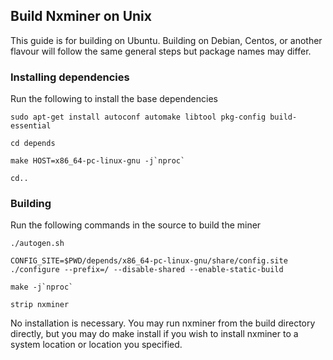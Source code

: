 ## Build Nxminer on Unix

This guide is for building on Ubuntu. Building on Debian, Centos, or another flavour will follow the same general steps but package names may differ.

### Installing dependencies

Run the following to install the base dependencies

```
sudo apt-get install autoconf automake libtool pkg-config build-essential

cd depends

make HOST=x86_64-pc-linux-gnu -j`nproc`

cd..
```

### Building

Run the following commands in the source to build the miner

```
./autogen.sh  

CONFIG_SITE=$PWD/depends/x86_64-pc-linux-gnu/share/config.site ./configure --prefix=/ --disable-shared --enable-static-build

make -j`nproc`

strip nxminer
```  

No installation is necessary. You may run nxminer from the build directory directly, but you may do make install if you wish to install nxminer to a system location or location you specified.
